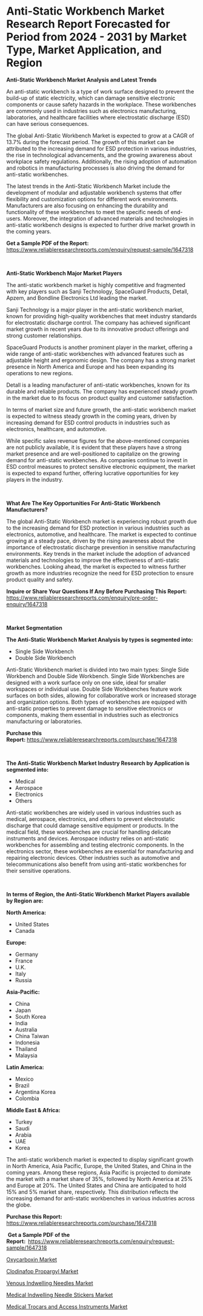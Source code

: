 <p><h1>Anti-Static Workbench Market Research Report Forecasted for Period from 2024 -  2031 by Market Type, Market Application, and Region</h1></p><p><strong>Anti-Static Workbench Market Analysis and Latest Trends</strong></p>
<p><p>An anti-static workbench is a type of work surface designed to prevent the build-up of static electricity, which can damage sensitive electronic components or cause safety hazards in the workplace. These workbenches are commonly used in industries such as electronics manufacturing, laboratories, and healthcare facilities where electrostatic discharge (ESD) can have serious consequences.</p><p>The global Anti-Static Workbench Market is expected to grow at a CAGR of 13.7% during the forecast period. The growth of this market can be attributed to the increasing demand for ESD protection in various industries, the rise in technological advancements, and the growing awareness about workplace safety regulations. Additionally, the rising adoption of automation and robotics in manufacturing processes is also driving the demand for anti-static workbenches.</p><p>The latest trends in the Anti-Static Workbench Market include the development of modular and adjustable workbench systems that offer flexibility and customization options for different work environments. Manufacturers are also focusing on enhancing the durability and functionality of these workbenches to meet the specific needs of end-users. Moreover, the integration of advanced materials and technologies in anti-static workbench designs is expected to further drive market growth in the coming years.</p></p>
<p><strong>Get a Sample PDF of the Report:&nbsp;</strong> <a href="https://www.reliableresearchreports.com/enquiry/request-sample/1647318">https://www.reliableresearchreports.com/enquiry/request-sample/1647318</a></p>
<p>&nbsp;</p>
<p><strong>Anti-Static Workbench Major Market Players</strong></p>
<p><p>The anti-static workbench market is highly competitive and fragmented with key players such as Sanji Technology, SpaceGuard Products, Detall, Apzem, and Bondline Electronics Ltd leading the market. </p><p>Sanji Technology is a major player in the anti-static workbench market, known for providing high-quality workbenches that meet industry standards for electrostatic discharge control. The company has achieved significant market growth in recent years due to its innovative product offerings and strong customer relationships. </p><p>SpaceGuard Products is another prominent player in the market, offering a wide range of anti-static workbenches with advanced features such as adjustable height and ergonomic design. The company has a strong market presence in North America and Europe and has been expanding its operations to new regions.</p><p>Detall is a leading manufacturer of anti-static workbenches, known for its durable and reliable products. The company has experienced steady growth in the market due to its focus on product quality and customer satisfaction.</p><p>In terms of market size and future growth, the anti-static workbench market is expected to witness steady growth in the coming years, driven by increasing demand for ESD control products in industries such as electronics, healthcare, and automotive. </p><p>While specific sales revenue figures for the above-mentioned companies are not publicly available, it is evident that these players have a strong market presence and are well-positioned to capitalize on the growing demand for anti-static workbenches. As companies continue to invest in ESD control measures to protect sensitive electronic equipment, the market is expected to expand further, offering lucrative opportunities for key players in the industry.</p></p>
<p>&nbsp;</p>
<p><strong>What Are The Key Opportunities For Anti-Static Workbench Manufacturers?</strong></p>
<p><p>The global Anti-Static Workbench market is experiencing robust growth due to the increasing demand for ESD protection in various industries such as electronics, automotive, and healthcare. The market is expected to continue growing at a steady pace, driven by the rising awareness about the importance of electrostatic discharge prevention in sensitive manufacturing environments. Key trends in the market include the adoption of advanced materials and technologies to improve the effectiveness of anti-static workbenches. Looking ahead, the market is expected to witness further growth as more industries recognize the need for ESD protection to ensure product quality and safety.</p></p>
<p><strong>Inquire or Share Your Questions If Any Before Purchasing This Report:</strong> <a href="https://www.reliableresearchreports.com/enquiry/pre-order-enquiry/1647318">https://www.reliableresearchreports.com/enquiry/pre-order-enquiry/1647318</a></p>
<p>&nbsp;</p>
<p><strong>Market Segmentation</strong></p>
<p><strong>The Anti-Static Workbench Market Analysis by types is segmented into:</strong></p>
<p><ul><li>Single Side Workbench</li><li>Double Side Workbench</li></ul></p>
<p><p>Anti-Static Workbench market is divided into two main types: Single Side Workbench and Double Side Workbench. Single Side Workbenches are designed with a work surface only on one side, ideal for smaller workspaces or individual use. Double Side Workbenches feature work surfaces on both sides, allowing for collaborative work or increased storage and organization options. Both types of workbenches are equipped with anti-static properties to prevent damage to sensitive electronics or components, making them essential in industries such as electronics manufacturing or laboratories.</p></p>
<p><strong>Purchase this Report:&nbsp;</strong><a href="https://www.reliableresearchreports.com/purchase/1647318">https://www.reliableresearchreports.com/purchase/1647318</a></p>
<p>&nbsp;</p>
<p><strong>The Anti-Static Workbench Market Industry Research by Application is segmented into:</strong></p>
<p><ul><li>Medical</li><li>Aerospace</li><li>Electronics</li><li>Others</li></ul></p>
<p><p>Anti-static workbenches are widely used in various industries such as medical, aerospace, electronics, and others to prevent electrostatic discharge that could damage sensitive equipment or products. In the medical field, these workbenches are crucial for handling delicate instruments and devices. Aerospace industry relies on anti-static workbenches for assembling and testing electronic components. In the electronics sector, these workbenches are essential for manufacturing and repairing electronic devices. Other industries such as automotive and telecommunications also benefit from using anti-static workbenches for their sensitive operations.</p></p>
<p>&nbsp;</p>
<p><strong>In terms of Region, the Anti-Static Workbench Market Players available by Region are:</strong></p>
<p>
    <p> <strong> North America: </strong>
        <ul>
            <li>United States</li>
            <li>Canada</li>
        </ul>
        </p> 
    <p> <strong> Europe: </strong>
        <ul>
            <li>Germany</li>
            <li>France</li>
            <li>U.K.</li>
            <li>Italy</li>
            <li>Russia</li>
        </ul>
        </p> 
    <p> <strong> Asia-Pacific: </strong>
        <ul>
            <li>China</li>
            <li>Japan</li>
            <li>South Korea</li>
            <li>India</li>
            <li>Australia</li>
            <li>China Taiwan</li>
            <li>Indonesia</li>
            <li>Thailand</li>
            <li>Malaysia</li>
        </ul>
        </p> 
    <p> <strong> Latin America: </strong>
        <ul>
            <li>Mexico</li>
            <li>Brazil</li>
            <li>Argentina Korea</li>
            <li>Colombia</li>
        </ul>
        </p> 
    <p> <strong> Middle East & Africa: </strong>
        <ul>
            <li>Turkey</li>
            <li>Saudi</li>
            <li>Arabia</li>
            <li>UAE</li>
            <li>Korea</li>
        </ul>
    </p>
    </p>
<p><p>The anti-static workbench market is expected to display significant growth in North America, Asia Pacific, Europe, the United States, and China in the coming years. Among these regions, Asia Pacific is projected to dominate the market with a market share of 35%, followed by North America at 25% and Europe at 20%. The United States and China are anticipated to hold 15% and 5% market share, respectively. This distribution reflects the increasing demand for anti-static workbenches in various industries across the globe.</p></p>
<p><strong>Purchase this Report: </strong><a href="https://www.reliableresearchreports.com/purchase/1647318">https://www.reliableresearchreports.com/purchase/1647318</a></p>
<p>&nbsp;<strong>Get a Sample PDF of the Report:&nbsp;&nbsp;</strong><a href="https://www.reliableresearchreports.com/enquiry/request-sample/1647318">https://www.reliableresearchreports.com/enquiry/request-sample/1647318</a></p>
<p><strong></strong></p>
<p><p><a href="https://view.publitas.com/reportprime-1/oxycarboxin-market-size-market-trends-and-growth-outlook-forecasted-for-period-from-2024-to-2031/">Oxycarboxin Market</a></p><p><a href="https://view.publitas.com/reportprime-1/clodinafop-propargyl-market-share-market-new-trends-analysis-report-by-type-by-application-by-end-use-by-region-and-segment-forecasts-2024-2031/">Clodinafop Propargyl Market</a></p><p><a href="https://flame-sidecar-702.notion.site/Venous-Indwelling-Needles-Market-Size-Reflecting-a-Forecast-Till-2031-Market-By-Type-By-Applicatio-24e50e39b80d49579a0f24b0179f89d4">Venous Indwelling Needles Market</a></p><p><a href="https://full-wildebeest-80b.notion.site/Medical-Indwelling-Needle-Stickers-Market-Size-2024-2031-Global-Industrial-Analysis-Key-Geographi-cc1a34f21f5a489ca3f609d79d20abba">Medical Indwelling Needle Stickers Market</a></p><p><a href="https://pretty-mail-caf.notion.site/Medical-Trocars-and-Access-Instruments-Market-Provides-a-Comprehensive-Analysis-Including-a-Macro-Ov-4da90326c4a147eab6fa05b929b9e9b1">Medical Trocars and Access Instruments Market</a></p></p>